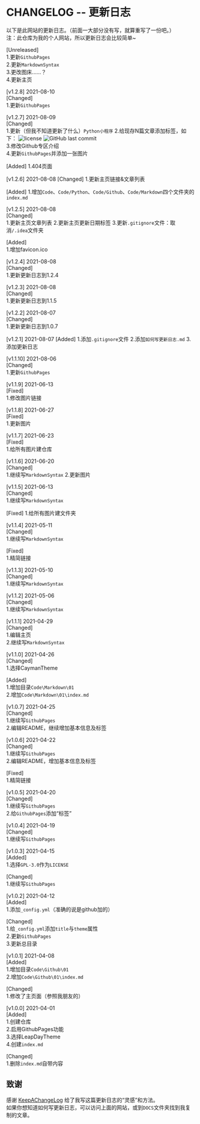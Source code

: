 # CHANGELOG -- 更新日志

以下是此网站的更新日志。（前面一大部分没有写，就算重写了一份吧。）  
注：此仓库为我的个人网站，所以更新日志会比较简单~

[Unreleased]  
1.更新`GithubPages`  
2.更新`MarkdownSyntax`  
3.更改图床......？   
4.更新主页

[v1.2.8] 2021-08-10  
[Changed]  
1.更新`GithubPages`

[v1.2.7] 2021-08-09  
[Changed]  
1.更新（但我不知道更新了什么）`Python小程序`
2.给现存N篇文章添加标签，如下：
![license](https://img.shields.io/github/license/Guleixibian2009/guleixibian2009.github.io)
![GitHub last commit](https://img.shields.io/github/last-commit/Guleixibian2009/guleixibian2009.github.io)  
3.修改Github专区介绍  
4.更新`GithubPages`并添加一张图片

[Added]
1.404页面

[v1.2.6] 2021-08-08
[Changed]
1.更新主页链接&文章列表

[Added]
1.增加`Code`、`Code/Python`、`Code/Github`、`Code/Markdown`四个文件夹的`index.md`

[v1.2.5] 2021-08-08  
[Changed]  
1.更新主页文章列表
2.更新主页更新日期标签
3.更新`.gitignore`文件：取消`/.idea`文件夹

[Added]  
1.增加favicon.ico  

[v1.2.4] 2021-08-08  
[Changed]  
1.更新更新日志到1.2.4

[v1.2.3] 2021-08-08  
[Changed]  
1.更新更新日志到1.1.5

[v1.2.2] 2021-08-07  
[Changed]  
1.更新更新日志到1.0.7

[v1.2.1] 2021-08-07
[Added]
1.添加`.gitignore`文件
2.添加`如何写更新日志.md`
3.添加更新日志

[v1.1.10] 2021-08-06  
[Changed]  
1.更新`GithubPages`

[v1.1.9] 2021-06-13  
[Fixed]  
1.修改图片链接  

[v1.1.8] 2021-06-27  
[Fixed]  
1.更新图片  

[v1.1.7] 2021-06-23  
[Fixed]  
1.给所有图片建仓库  

[v1.1.6] 2021-06-20  
[Changed]  
1.继续写`MarkdownSyntax`
2.更新图片

[v1.1.5] 2021-06-13  
[Changed]  
1.继续写`MarkdownSyntax`

[Fixed]
1.给所有图片建文件夹

[v1.1.4] 2021-05-11  
[Changed]  
1.继续写`MarkdownSyntax`

[Fixed]  
1.精简链接

[v1.1.3] 2021-05-10  
[Changed]  
1.继续写`MarkdownSyntax`

[v1.1.2] 2021-05-06  
[Changed]  
1.继续写`MarkdownSyntax`

[v1.1.1] 2021-04-29  
[Changed]  
1.编辑主页  
2.继续写`MarkdownSyntax`  

[v1.1.0] 2021-04-26  
[Changed]   
1.选择CaymanTheme

[Added]  
1.增加目录`Code\Markdown\01`  
2.增加`Code\Markdown\01\index.md`


[v1.0.7] 2021-04-25  
[Changed]  
1.继续写`GithubPages`  
2.编辑README，继续增加基本信息及标签

[v1.0.6] 2021-04-22  
[Changed]  
1.继续写`GithubPages`  
2.编辑README，增加基本信息及标签

[Fixed]  
1.精简链接

[v1.0.5] 2021-04-20  
[Changed]  
1.继续写`GithubPages`  
2.给`GithubPages`添加“标签”

[v1.0.4] 2021-04-19  
[Changed]  
1.继续写`GithubPages`

[v1.0.3] 2021-04-15  
[Added]  
1.选择`GPL-3.0`作为`LICENSE`

[Changed]  
1.继续写`GithubPages`

[v1.0.2] 2021-04-12  
[Added]  
1.添加`_config.yml`（准确的说是github加的）

[Changed]  
1.给`_config.yml`添加`title`与`theme`属性  
2.更新`GithubPages`  
3.更新总目录


[v1.0.1] 2021-04-08  
[Added]  
1.增加目录`Code\Github\01`  
2.增加`Code\Github\01\index.md`  

[Changed]  
1.修改了主页面（参照我朋友的）  


[v1.0.0] 2021-04-01  
[Added]  
1.创建仓库  
2.启用GithubPages功能  
3.选择LeapDayTheme  
4.创建`index.md`  

[Changed]  
1.删除`index.md`自带内容  


## 致谢

感谢 [KeepAChangeLog](https://keepachangelog.com/zh-CN/1.0.0/) 给了我写这篇更新日志的“灵感”和方法。  
如果你想知道如何写更新日志，可以访问上面的网站，或到`DOCS`文件夹找到我复制的文章。

